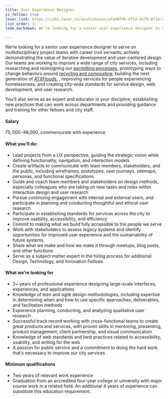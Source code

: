 ```yaml
---
title: User Experience Designer
is_fellow: true
lever_link: https://jobs.lever.co/austintexas/afad8fdb-8f52-4cf9-8f14-a396ee890b20/apply
list_order: 3
lede_markdown: We’re looking for a senior user experience designer to serve on multidisciplinary project teams with career civil servants, actively demonstrating the value of iterative development and user-centered design.

---
```

We’re looking for a senior user experience designer to serve on multidisciplinary project teams with career civil servants, actively demonstrating the value of iterative development and user-centered design. Our teams are working to improve a wide range of city services, including researching and redesigning our [permitting processes](http://www.austintexas.gov/department/development-services), prototyping ways to change behaviors around [recycling and composting](http://www.austintexas.gov/department/austin-resource-recovery), building the next generation of [ATXFloods](https://www.atxfloods.com), , improving services for people experiencing homelessness, and creating city-wide standards for service design, web development, and user research.

You’ll also serve as an expert and educator in your discipline, establishing new practices that can work across departments and providing guidance and training for other fellows and city staff.

#### Salary

$75,000-$86,000, commensurate with experience

#### What you’ll do:

*   Lead projects from a UX perspective, guiding the strategic vision while defining functionality, navigation, and interaction models
*   Create artifacts to communicate with team members, stakeholders, and the public, including wireframes, prototypes, user journeys, sitemaps, personas, and functional specifications
*   Guide and coach team members and stakeholders on design methods, especially colleagues who are taking on new tasks and roles within interaction design and user research
*   Pursue continuing engagement with internal and external users, and participate in planning and conducting thoughtful and ethical user research
*   Participate in establishing standards for services across the city to improve usability, accessibility, and efficiency
*   Commit to making what we build fully accessible to the people we serve
*   Work with stakeholders to assess legacy systems and identify opportunities for improved user experience and the sustainability of future systems
*   Share what we make and how we make it through meetups, blog posts, and other functions
*   Serve as a subject matter expert in the hiring process for additional Design, Technology, and Innovation Fellows

#### What we’re looking for

*   3+ years of professional experience designing large-scale interfaces, experiences, and applications
*   Knowledge of lean and agile design methodologies, including expertise in determining when and how to use specific approaches, deliverables, and facilitation methods
*   Experience planning, conducting, and analyzing qualitative user research
*   Successful track record working with cross-functional teams to create great products and services, with proven skills in mentoring, presenting, product management, client partnership, and visual communication
*   Knowledge of web standards and best practices related to accessibility, usability, and writing for the web
*   A passion for public service and a commitment to doing the hard work that’s necessary to improve our city services

#### Minimum qualifications

*   Two years of relevant work experience
*   Graduation from an accredited four-year college or university with major course work in a related field. An additional 4 years of experience can substitute this education requirement.
